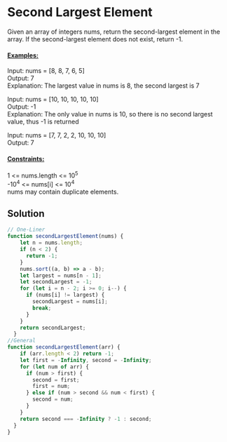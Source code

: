 # Second Largest Element

Given an array of integers nums, return the second-largest element in the array. If the second-largest element does not exist, return -1.

#### <ins>Examples:</ins>

Input: nums = [8, 8, 7, 6, 5]  
Output: 7  
Explanation: The largest value in nums is 8, the second largest is 7  
  
Input: nums = [10, 10, 10, 10, 10]  
Output: -1  
Explanation: The only value in nums is 10, so there is no second largest value, thus -1 is returned  
  
Input: nums = [7, 7, 2, 2, 10, 10, 10]  
Output: 7

#### <ins>Constraints:</ins>

1 <= nums.length <= 10<sup>5</sup>  
-10<sup>4</sup> <= nums[i] <= 10<sup>4</sup>  
nums may contain duplicate elements.  

## Solution

```Javascript
// One-Liner
function secondLargestElement(nums) {
    let n = nums.length;
    if (n < 2) {
      return -1;
    }
    nums.sort((a, b) => a - b);
    let largest = nums[n - 1];
    let secondLargest = -1;
    for (let i = n - 2; i >= 0; i--) {
      if (nums[i] != largest) {
        secondLargest = nums[i];
        break;
      }
    }
    return secondLargest;
  }
//General
function secondLargestElement(arr) {
    if (arr.length < 2) return -1;
    let first = -Infinity, second = -Infinity;
    for (let num of arr) {
      if (num > first) {
        second = first;
        first = num;
      } else if (num > second && num < first) {
        second = num;
      }
    }
    return second === -Infinity ? -1 : second;
  }
}

```
